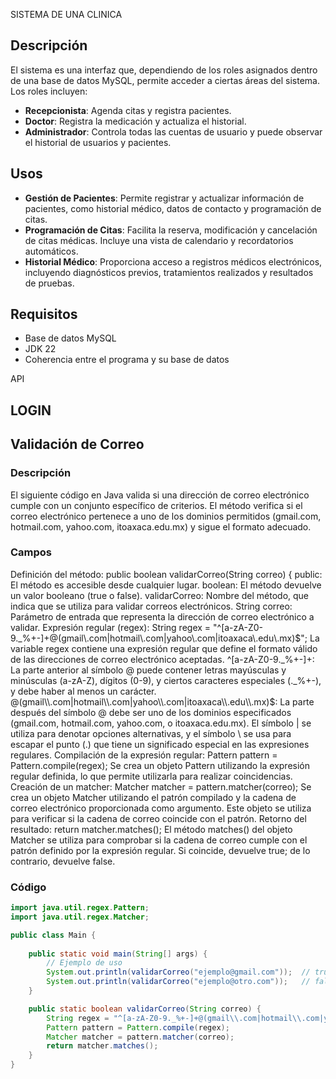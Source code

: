 SISTEMA DE UNA CLINICA

## Descripción

El sistema es una interfaz que, dependiendo de los roles asignados dentro de una base de datos MySQL, permite acceder a ciertas áreas del sistema. Los roles incluyen:

- **Recepcionista**: Agenda citas y registra pacientes.
- **Doctor**: Registra la medicación y actualiza el historial.
- **Administrador**: Controla todas las cuentas de usuario y puede observar el historial de usuarios y pacientes.

## Usos

- **Gestión de Pacientes**: Permite registrar y actualizar información de pacientes, como historial médico, datos de contacto y programación de citas.
- **Programación de Citas**: Facilita la reserva, modificación y cancelación de citas médicas. Incluye una vista de calendario y recordatorios automáticos.
- **Historial Médico**: Proporciona acceso a registros médicos electrónicos, incluyendo diagnósticos previos, tratamientos realizados y resultados de pruebas.

## Requisitos

- Base de datos MySQL
- JDK 22
- Coherencia entre el programa y su base de datos
  
API

## LOGIN

## Validación de Correo

### Descripción

El siguiente código en Java valida si una dirección de correo electrónico cumple con un conjunto específico de criterios. El método verifica si el correo electrónico pertenece a uno de los dominios permitidos (gmail.com, hotmail.com, yahoo.com, itoaxaca.edu.mx) y sigue el formato adecuado.
### Campos
Definición del método: public boolean validarCorreo(String correo) {
public: El método es accesible desde cualquier lugar.
boolean: El método devuelve un valor booleano (true o false).
validarCorreo: Nombre del método, que indica que se utiliza para validar correos electrónicos.
String correo: Parámetro de entrada que representa la dirección de correo electrónico a validar.
Expresión regular (regex): String regex = "^[a-zA-Z0-9._%+-]+@(gmail\\.com|hotmail\\.com|yahoo\\.com|itoaxaca\\.edu\\.mx)$";
La variable regex contiene una expresión regular que define el formato válido de las direcciones de correo electrónico aceptadas.
^[a-zA-Z0-9._%+-]+: La parte anterior al símbolo @ puede contener letras mayúsculas y minúsculas (a-zA-Z), dígitos (0-9), y ciertos caracteres especiales (._%+-), y debe haber al menos un carácter.
@(gmail\\.com|hotmail\\.com|yahoo\\.com|itoaxaca\\.edu\\.mx)$: La parte después del símbolo @ debe ser uno de los dominios especificados (gmail.com, hotmail.com, yahoo.com, o itoaxaca.edu.mx). El símbolo | se utiliza para denotar opciones alternativas, y el símbolo \\ se usa para escapar el punto (.) que tiene un significado especial en las expresiones regulares.
Compilación de la expresión regular: Pattern pattern = Pattern.compile(regex);
Se crea un objeto Pattern utilizando la expresión regular definida, lo que permite utilizarla para realizar coincidencias.
Creación de un matcher: Matcher matcher = pattern.matcher(correo);
Se crea un objeto Matcher utilizando el patrón compilado y la cadena de correo electrónico proporcionada como argumento. Este objeto se utiliza para verificar si la cadena de correo coincide con el patrón.
Retorno del resultado: return matcher.matches();
El método matches() del objeto Matcher se utiliza para comprobar si la cadena de correo cumple con el patrón definido por la expresión regular. Si coincide, devuelve true; de lo contrario, devuelve false.

### Código

```java
import java.util.regex.Pattern;
import java.util.regex.Matcher;

public class Main {
    
    public static void main(String[] args) {
        // Ejemplo de uso
        System.out.println(validarCorreo("ejemplo@gmail.com"));  // true
        System.out.println(validarCorreo("ejemplo@otro.com"));   // false
    }

    public static boolean validarCorreo(String correo) {
        String regex = "^[a-zA-Z0-9._%+-]+@(gmail\\.com|hotmail\\.com|yahoo\\.com|itoaxaca\\.edu\\.mx)$";
        Pattern pattern = Pattern.compile(regex);
        Matcher matcher = pattern.matcher(correo);
        return matcher.matches();
    }
}
